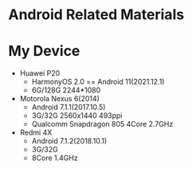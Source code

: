 # Android Related Materials

# My Device
- Huawei P20
  - HarmonyOS 2.0 == Android 11(2021.12.1)
  - 6G/128G 2244*1080
- Motorola Nexus 6(2014)
  - Android 7.1.1(2017.10.5)
  - 3G/32G 2560x1440 493ppi
  - Qualcomm Snapdragon 805 4Core 2.7GHz
- Redmi 4X
  - Android 7.1.2(2018.10.1)
  - 3G/32G
  - 8Core 1.4GHz
  
